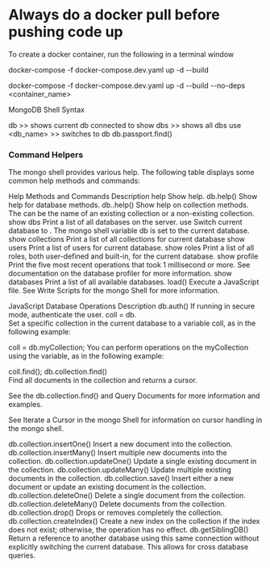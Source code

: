 <h1>Always do a docker pull before pushing code up</h1>

To create a docker container, run the following in a terminal window

docker-compose -f docker-compose.dev.yaml up -d --build


docker-compose -f docker-compose.dev.yaml up -d --build --no-deps <container_name>


MongoDB Shell Syntax

db >> shows current db connected to
show dbs >> shows all dbs
use <db_name> >> switches to db
db.passport.find()

<h3>Command Helpers</h3>
The mongo shell provides various help. The following table displays some common help methods and commands:

Help Methods and Commands	Description
help	Show help.
db.help()	Show help for database methods.
db.<collection>.help()	Show help on collection methods. The <collection> can be the name of an existing collection or a non-existing collection.
show dbs	Print a list of all databases on the server.
use <db>	Switch current database to <db>. The mongo shell variable db is set to the current database.
show collections	Print a list of all collections for current database
show users	Print a list of users for current database.
show roles	Print a list of all roles, both user-defined and built-in, for the current database.
show profile	Print the five most recent operations that took 1 millisecond or more. See documentation on the database profiler for more information.
show databases	Print a list of all available databases.
load()	Execute a JavaScript file. See Write Scripts for the mongo Shell for more information.

JavaScript Database Operations	Description
db.auth()	If running in secure mode, authenticate the user.
coll = db.<collection>	
Set a specific collection in the current database to a variable coll, as in the following example:

coll = db.myCollection;
You can perform operations on the myCollection using the variable, as in the following example:

coll.find();
db.collection.find()	
Find all documents in the collection and returns a cursor.

See the db.collection.find() and Query Documents for more information and examples.

See Iterate a Cursor in the mongo Shell for information on cursor handling in the mongo shell.

db.collection.insertOne()	Insert a new document into the collection.
db.collection.insertMany()	Insert multiple new documents into the collection.
db.collection.updateOne()	Update a single existing document in the collection.
db.collection.updateMany()	Update multiple existing documents in the collection.
db.collection.save()	Insert either a new document or update an existing document in the collection.
db.collection.deleteOne()	Delete a single document from the collection.
db.collection.deleteMany()	Delete documents from the collection.
db.collection.drop()	Drops or removes completely the collection.
db.collection.createIndex()	Create a new index on the collection if the index does not exist; otherwise, the operation has no effect.
db.getSiblingDB()	Return a reference to another database using this same connection without explicitly switching the current database. This allows for cross database queries.
